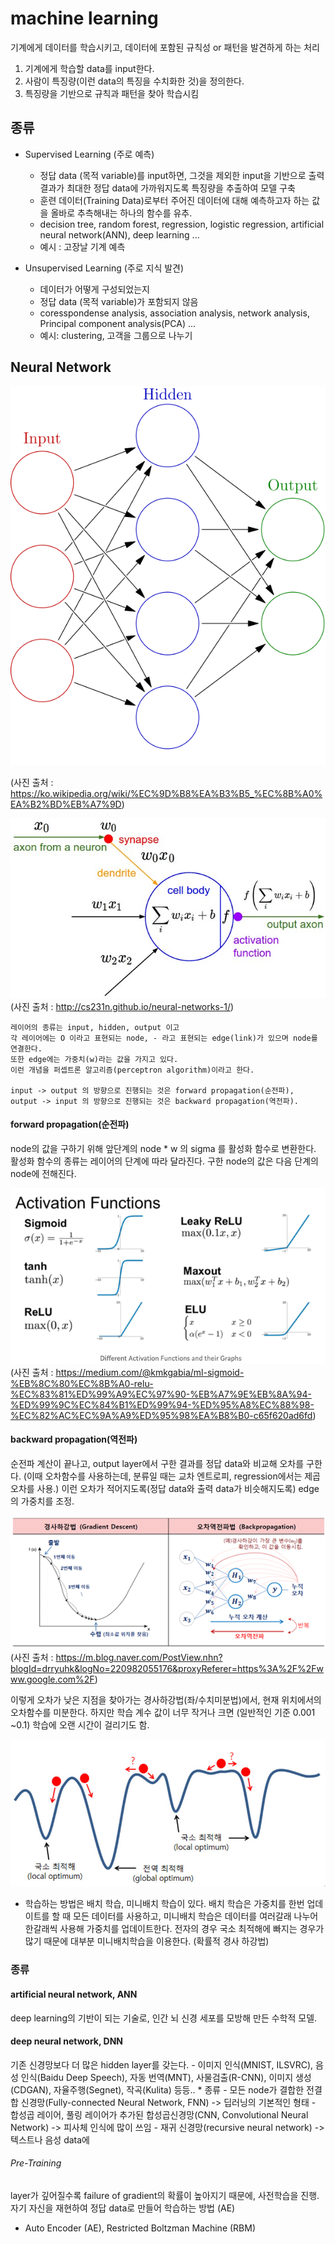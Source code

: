 
# machine learning

기계에게 데이터를 학습시키고, 데이터에 포함된 규칙성 or 패턴을 발견하게 하는 처리

  1) 기계에게 학습할 data를 input한다. 
  2) 사람이 특징량(이런 data의 특징을 수치화한 것)을 정의한다.
  3) 특징량을 기반으로 규칙과 패턴을 찾아 학습시킴
  
 ## 종류 
 
  - Supervised Learning (주로 예측)
    - 정답 data (목적 variable)를 input하면, 그것을 제외한 input을 기반으로 출력 결과가 최대한 정답 data에 가까워지도록 특징량을 추출하여 모델 구축
    - 훈련 데이터(Training Data)로부터 주어진 데이터에 대해 예측하고자 하는 값을 올바로 추측해내는 하나의 함수를 유추. 
    - decision tree, random forest, regression, logistic regression, artificial neural network(ANN), deep learning ...
    * 예시 : 고장날 기계 예측
    
  - Unsupervised Learning (주로 지식 발견)
    - 데이터가 어떻게 구성되었는지
    - 정답 data (목적 variable)가 포함되지 않음
    - coresspondense analysis, association analysis, network analysis, Principal component analysis(PCA) ...
    * 예시: clustering, 고객을 그룹으로 나누기
    
  
  
  
  
  
  
  
  
 ## Neural Network


![neural_network](./img/neural_network.png)

 (사진 출처 : https://ko.wikipedia.org/wiki/%EC%9D%B8%EA%B3%B5_%EC%8B%A0%EA%B2%BD%EB%A7%9D)
 
![neuron model](./img/neuron_model.jpeg)
 (사진 출처 : http://cs231n.github.io/neural-networks-1/)
 
    레이어의 종류는 input, hidden, output 이고  
    각 레이어에는 O 이라고 표현되는 node, - 라고 표현되는 edge(link)가 있으며 node를 연결한다.
    또한 edge에는 가중치(w)라는 값을 가지고 있다.
    이런 개념을 퍼셉트론 알고리즘(perceptron algorithm)이라고 한다.
    
    input -> output 의 방향으로 진행되는 것은 forward propagation(순전파),
    output -> input 의 방향으로 진행되는 것은 backward propagation(역전파).
 
 
 #### forward propagation(순전파)
 node의 값을 구하기 위해 앞단계의 node * w 의 sigma 를 활성화 함수로 변환한다.   
 활성화 함수의 종류는 레이어의 단계에 따라 달라진다. 구한 node의 값은 다음 단계의 node에 전해진다. 
  
  ![activation_functions](./img/functions.png)
  (사진 출처 : https://medium.com/@kmkgabia/ml-sigmoid-%EB%8C%80%EC%8B%A0-relu-%EC%83%81%ED%99%A9%EC%97%90-%EB%A7%9E%EB%8A%94-%ED%99%9C%EC%84%B1%ED%99%94-%ED%95%A8%EC%88%98-%EC%82%AC%EC%9A%A9%ED%95%98%EA%B8%B0-c65f620ad6fd)
 
 
 
 
 #### backward propagation(역전파)
 순전파 계산이 끝나고, output layer에서 구한 결과를 정답 data와 비교해 오차를 구한다.
 (이때 오차함수를 사용하는데, 분류일 때는 교차 엔트로피, regression에서는 제곱 오차를 사용.)
 이런 오차가 적어지도록(정답 data와 출력 data가 비슷해지도록) edge의 가중치를 조정. 
  
  ![backward_p](./img/bw.png)
 (사진 출처 : https://m.blog.naver.com/PostView.nhn?blogId=drryuhk&logNo=220982055176&proxyReferer=https%3A%2F%2Fwww.google.com%2F)
 
  이렇게 오차가 낮은 지점을 찾아가는 경사하강법(좌/수치미분법)에서, 현재 위치에서의 오차함수를 미분한다.
  하지만 학습 계수 값이 너무 작거나 크면 (일반적인 기준 0.001 ~0.1) 학습에 오랜 시간이 걸리기도 함.
  
  ![optimim](./img/optimul.jpg)
  + 학습하는 방법은 배치 학습, 미니배치 학습이 있다. 배치 학습은 가중치를 한번 업데이트를 할 때 모든 데이터를 사용하고, 미니배치 학습은 데이터를 여러갈래 나누어 한갈래씩 사용해 가중치를 업데이트한다. 전자의 경우 국소 최적해에 빠지는 경우가 많기 때문에 대부분 미니배치학습을 이용한다. (확률적 경사 하강법)
 
 
 
 
 
 
 ### 종류
 
 ####  artificial neural network, ANN
 deep learning의 기반이 되는 기술로, 인간 뇌 신경 세포를 모방해 만든 수학적 모델.
 ####  deep neural network, DNN
 기존 신경망보다 더 많은 hidden layer를 갖는다.
    - 이미지 인식(MNIST, ILSVRC), 음성 인식(Baidu Deep Speech), 자동 번역(MNT), 사물검출(R-CNN), 이미지 생성(CDGAN), 자율주행(Segnet), 작곡(Kulita) 등등..
     * 종류
         - 모든 node가 결합한 전결합 신경망(Fully-connected Neural Network, FNN)
             -> 딥러닝의 기본적인 형태
         - 합성곱 레이어, 풀링 레이어가 추가된 합성곱신경망(CNN, Convolutional Neural Network)
             -> 피사체 인식에 많이 쓰임
         - 재귀 신경망(recursive neural network)
             -> 텍스트나 음성 data에 
         
  ###### Pre-Training
  layer가 깊어질수록 failure of gradient의 확률이 높아지기 때문에, 사전학습을 진행.
  자기 자신을 재현하여 정답 data로 만들어 학습하는 방법 (AE)
  - Auto Encoder (AE), Restricted Boltzman Machine (RBM)
  
  
